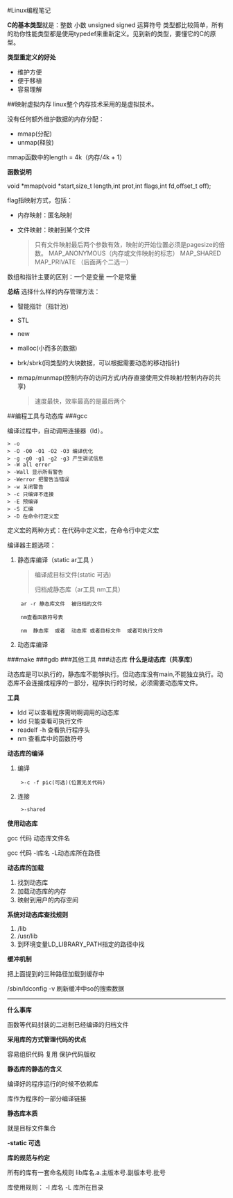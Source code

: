 #Linux编程笔记

**C的基本类型**就是：整数  小数  unsigned  signed   运算符号 类型都比较简单，所有的劝你性能类型都是使用typedef来重新定义。见到新的类型，要懂它的C的原型。

**类型重定义的好处**
+ 维护方便
+ 便于移植
+ 容易理解


##映射虚拟内存
linux整个内存技术采用的是虚拟技术。

没有任何额外维护数据的内存分配：
+ mmap(分配)
+ unmap(释放)

mmap函数中的length  = 4k（内存/4k  + 1）

**函数说明**

void *mmap(void *start,size_t length,int prot,int flags,int fd,offset_t off);

flag指映射方式，包括：
+ 内存映射：匿名映射
+ 文件映射：映射到某个文件

    >只有文件映射最后两个参数有效，映射的开始位置必须是pagesize的倍数。
    >MAP_ANONYMOUS（内存或文件映射的标志） MAP_SHARED  MAP_PRIVATE （后面两个二选一）
    
数组和指针主要的区别：一个是变量 一个是常量

**总结**
选择什么样的内存管理方法：
+ 智能指针（指针池）
+ STL
+ new
+ malloc(小而多的数据)
+ brk/sbrk(同类型的大块数据，可以根据需要动态的移动指针)
+ mmap/munmap(控制内存的访问方式/内存直接使用文件映射/控制内存的共享)

    >速度最快，效率最高的是最后两个
    
##编程工具与动态库
###gcc

编译过程中，自动调用连接器（ld）。
    
    > -o 
    > -O -O0 -O1 -O2 -O3 编译优化
    > -g -g0 -g1 -g2 -g3 产生调试信息
    > -W all error 
    > -Wall 显示所有警告
    > -Werror 把警告当错误
    > -w 关闭警告
    > -c 只编译不连接
    > -E 预编译
    > -S 汇编
    > -D 在命令行定义宏
    
定义宏的两种方式：在代码中定义宏，在命令行中定义宏

编译器主题选项：

1. 静态库编译（static ar工具 ）

    >编译成目标文件(static  可选)
    >
    >归档成静态库（ar工具   nm工具）
    
        ar -r 静态库文件  被归档的文件
        
        nm查看函数符号表
        
        nm  静态库  或者  动态库 或者目标文件  或者可执行文件  
2. 动态库编译


###make
###gdb
###其他工具
###动态库
**什么是动态库（共享库）**

动态库是可以执行的，静态库不能够执行。但动态库没有main,不能独立执行。动态库不会连接成程序的一部分，程序执行的时候，必须需要动态库文件。

**工具**

+ ldd   可以查看程序需哟啊调用的动态库
+ ldd   只能查看可执行文件
+ readelf -h  查看执行程序头
+ nm    查看库中的函数符号

**动态库的编译**

1. 编译

        >-c -f pic(可选)(位置无关代码)
2. 连接

        >-shared
        
**使用动态库**

gcc 代码 动态库文件名

gcc 代码 -l库名 -L动态库所在路径 

**动态库的加载**

1. 找到动态库
2. 加载动态库的内存
3. 映射到用户的内存空间

**系统对动态库查找规则**

1. /lib
2. /usr/lib
3. 到环境变量LD_LIBRARY_PATH指定的路径中找

**缓冲机制**

把上面提到的三种路径加载到缓存中

/sbin/ldconfig -v  刷新缓冲中so的搜索数据

---------------------------
**什么事库**

函数等代码封装的二进制已经编译的归档文件

**采用库的方式管理代码的优点**

容易组织代码  复用   保护代码版权

**静态库的静态的含义**

编译好的程序运行的时候不依赖库

库作为程序的一部分编译链接

**静态库本质**

就是目标文件集合

**-static 可选**


**库的规范与约定**

所有的库有一套命名规则  lib库名.a.主版本号.副版本号.批号

库使用规则：  -l 库名       -L  库所在目录



    
